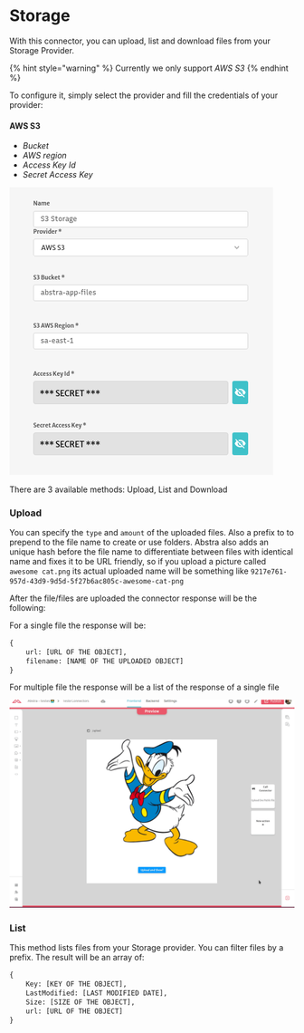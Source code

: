 # Storage

With this connector, you can upload, list and download files from your Storage Provider.

{% hint style="warning" %}
Currently we only support _AWS S3_
{% endhint %}

 To configure it, simply select the provider and fill the credentials of your provider:

#### AWS S3

* _Bucket_
* _AWS region_
* _Access Key Id_
* _Secret Access Key_

![](../../../.gitbook/assets/image%20%2845%29.png)

There are 3 available methods: Upload, List and Download

### Upload

You can specify the `type` and `amount` of the uploaded files. Also a prefix to to prepend to the file name to create or use folders. Abstra also adds an unique hash before the file name to differentiate between files with identical name and fixes it to be URL friendly, so if you upload a picture called `awesome cat.png` its actual uploaded name will be something like `9217e761-957d-43d9-9d5d-5f27b6ac805c-awesome-cat-png`

After the file/files are uploaded the connector response will be the following:

For a single file the response will be:

```text
{
    url: [URL OF THE OBJECT],
    filename: [NAME OF THE UPLOADED OBJECT]
}
```

For multiple file the response will be a list of the response of a single file

![](../../../.gitbook/assets/upload.gif)

### List

This method lists files from your Storage provider. You can filter files by a prefix. The result will be an array of:

```text
{
    Key: [KEY OF THE OBJECT],
    LastModified: [LAST MODIFIED DATE],
    Size: [SIZE OF THE OBJECT],
    url: [URL OF THE OBJECT]
}
```

